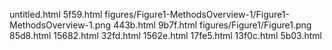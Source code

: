 untitled.html
5f59.html
figures/Figure1-MethodsOverview-1/Figure1-MethodsOverview-1.png
443b.html
9b7f.html
figures/Figure1/Figure1.png
85d8.html
15682.html
32fd.html
1562e.html
17fe5.html
13f0c.html
5b03.html
